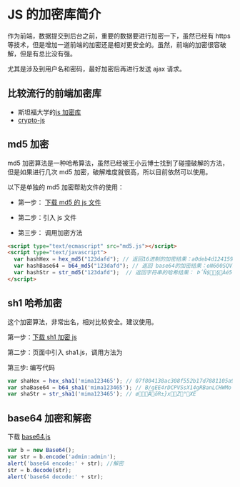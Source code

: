 # JS 的加密库简介

作为前端，数据提交到后台之前，重要的数据要进行加密一下，虽然已经有 https 等技术，但是增加一道前端的加密还是相对更安全的。虽然，前端的加密很容破解，但是有总比没有强。

尤其是涉及到用户名和密码，最好加密后再进行发送 ajax 请求。

## 比较流行的前端加密库

- 斯坦福大学的[js 加密库](https://github.com/bitwiseshiftleft/sjcl)
- [crypto-js](https://github.com/brix/crypto-js)

## md5 加密

md5 加密算法是一种哈希算法，虽然已经被王小云博士找到了碰撞破解的方法，但是如果进行几次 md5 加密，破解难度就很高，所以目前依然可以使用。

以下是单独的 md5 加密帮助文件的使用：

- 第一步： [下载 md5 的 js 文件](http://files.cnblogs.com/mofish/md5.js)

- 第二步：引入 js 文件

- 第三步： 调用加密方法

```html
<script type="text/ecmascript" src="md5.js"></script>
<script type="text/javascript">  
  var hashHex = hex_md5("123dafd"); // 返回16进制的加密结果：a0deb4d124159da796c0e935ac8fbaa1
  var hashBase64 = b64_md5("123dafd"); // 返回 base64的加密结果：oN600SQVnaeWwOk1rI+6oQ
  var hashStr = str_md5("123dafd");  // 返回字符串的哈希结果： Þ´Ñ$§Àé5¬º¡
</script>  
```

## sh1 哈希加密

这个加密算法，非常出名，相对比较安全。建议使用。

第一步：[下载 sh1 加密 js](http://files.cnblogs.com/mofish/sha1.js)

第二步：页面中引入 sha1.js，调用方法为

第三步: 编写代码

```js
var shaHex = hex_sha1('mima123465'); // 07f804138ac308f552b17d7881105a9cb08758ca
var shaBase64 = b64_sha1('mima123465'); // B/gEE4rDCPVSsX14gRBanLCHWMo
var shaStr = str_sha1('mima123465'); // øÃõR±}xZ°XÊ
```

## base64 加密和解密

下载 [base64.js](https://files.cnblogs.com/files/mofish/base64.js)

```js
var b = new Base64();
var str = b.encode('admin:admin');
alert('base64 encode:' + str); //解密
str = b.decode(str);
alert('base64 decode:' + str);
```
